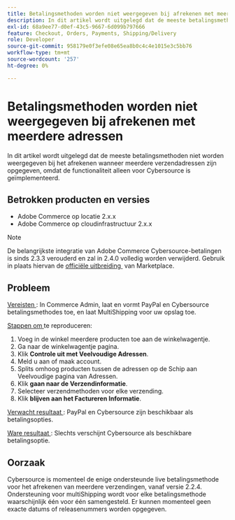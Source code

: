 ```yaml
---
title: Betalingsmethoden worden niet weergegeven bij afrekenen met meerdere adressen
description: In dit artikel wordt uitgelegd dat de meeste betalingsmethoden niet worden weergegeven bij het afrekenen wanneer meerdere verzendadressen zijn opgegeven, omdat de functionaliteit alleen voor Cybersource is geïmplementeerd.
exl-id: 68a9ee77-d0ef-43c5-9667-6d099b797666
feature: Checkout, Orders, Payments, Shipping/Delivery
role: Developer
source-git-commit: 958179e0f3efe08e65ea8b0c4c4e1015e3c5bb76
workflow-type: tm+mt
source-wordcount: '257'
ht-degree: 0%

---
```


# Betalingsmethoden worden niet weergegeven bij afrekenen met meerdere adressen

In dit artikel wordt uitgelegd dat de meeste betalingsmethoden niet worden weergegeven bij het afrekenen wanneer meerdere verzendadressen zijn opgegeven, omdat de functionaliteit alleen voor Cybersource is geïmplementeerd.

## Betrokken producten en versies

* Adobe Commerce op locatie 2.x.x
* Adobe Commerce op cloudinfrastructuur 2.x.x

>[!NOTE]
>
>De belangrijkste integratie van Adobe Commerce Cybersource-betalingen is sinds 2.3.3 verouderd en zal in 2.4.0 volledig worden verwijderd. Gebruik in plaats hiervan de [&#x200B; officiële uitbreiding &#x200B;](https://marketplace.magento.com/cybersource-global-payment-management.html) van Marketplace.

## Probleem

<u> Vereisten </u>: In Commerce Admin, laat en vormt PayPal en Cybersource betalingsmethodes toe, en laat MultiShipping voor uw opslag toe.

<u> Stappen om </u> te reproduceren:

1. Voeg in de winkel meerdere producten toe aan de winkelwagentje.
1. Ga naar de winkelwagentje pagina.
1. Klik **Controle uit met Veelvoudige Adressen**.
1. Meld u aan of maak account.
1. Splits omhoog producten tussen de adressen op de Schip aan Veelvoudige pagina van Adressen.
1. Klik **gaan naar de Verzendinformatie**.
1. Selecteer verzendmethoden voor elke verzending.
1. Klik **blijven aan het Factureren Informatie**.

<u> Verwacht resultaat </u>: PayPal en Cybersource zijn beschikbaar als betalingsopties.

<u> Ware resultaat </u>: Slechts verschijnt Cybersource als beschikbare betalingsoptie.

## Oorzaak

Cybersource is momenteel de enige ondersteunde live betalingsmethode voor het afrekenen van meerdere verzendingen, vanaf versie 2.2.4. Ondersteuning voor multiShipping wordt voor elke betalingsmethode waarschijnlijk één voor één samengesteld. Er kunnen momenteel geen exacte datums of releasenummers worden opgegeven.
